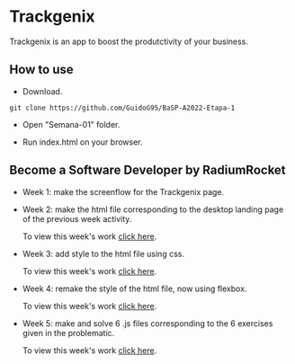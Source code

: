 # Trackgenix

Trackgenix is an app to boost the produtctivity of your business.

## How to use

- Download.

```
git clone https://github.com/GuidoG95/BaSP-A2022-Etapa-1
```

- Open "Semana-01" folder.

- Run index.html on your browser.

## Become a Software Developer by RadiumRocket

- Week 1: make the screenflow for the Trackgenix page.

- Week 2: make the html file corresponding to the desktop landing page of the previous week activity.

    To view this week's work [click here](https://guidog95.github.io/BaSP-A2022-Etapa-1/Semana-02/index.html).

- Week 3: add style to the html file using css.

    To view this week's work [click here](https://guidog95.github.io/BaSP-A2022-Etapa-1/Semana-03/index.html).

- Week 4: remake the style of the html file, now using flexbox.

    To view this week's work [click here](https://guidog95.github.io/BaSP-A2022-Etapa-1/Semana-04/index.html).

- Week 5: make and solve 6 .js files corresponding to the 6 exercises given in the problematic.

    To view this week's work [click here](https://guidog95.github.io/BaSP-A2022-Etapa-1/Semana-05/index.html).